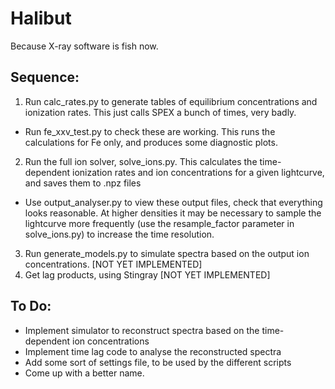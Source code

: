 # Halibut
Because X-ray software is fish now.

## Sequence:
1. Run calc_rates.py to generate tables of equilibrium concentrations and ionization rates. This just calls SPEX a bunch of times, very badly.
  * Run fe_xxv_test.py to check these are working. This runs the calculations for Fe only, and produces some diagnostic plots.
2. Run the full ion solver, solve_ions.py. This calculates the time-dependent ionization rates and ion concentrations for a given lightcurve, and saves them to .npz files
  * Use output_analyser.py to view these output files, check that everything looks reasonable. At higher densities it may be necessary to sample the lightcurve more frequently (use the resample_factor parameter in solve_ions.py) to increase the time resolution.
3. Run generate_models.py to simulate spectra based on the output ion concentrations. [NOT YET IMPLEMENTED]
4. Get lag products, using Stingray [NOT YET IMPLEMENTED]

## To Do:
* Implement simulator to reconstruct spectra based on the time-dependent ion concentrations
* Implement time lag code to analyse the reconstructed spectra
* Add some sort of settings file, to be used by the different scripts
* Come up with a better name.
